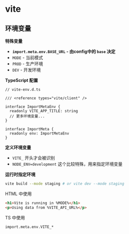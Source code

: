 # vite

## 环境变量

**特殊变量**

- **`import.meta.env.BASE_URL` - 由config中的 `base` 决定**
- `MODE` - 当前模式
- `PROD` - 生产环境
- `DEV` - 开发环境

**TypeScript 配置**

```tsx
// vite-env.d.ts

/// <reference types="vite/client" />

interface ImportMetaEnv {
  readonly VITE_APP_TITLE: string
  // 更多环境变量...
}

interface ImportMeta {
  readonly env: ImportMetaEnv
}
```

**定义环境变量**

- `VITE_` 开头才会被识别
- `NODE_ENV=development` 这个比较特殊，用来指定环境变量

**运行时指定环境**

```bash
vite build --mode staging # or vite dev --mode staging 
```

HTML 中使用

```html
<h1>Vite is running in %MODE%</h1>
<p>Using data from %VITE_API_URL%</p>
```

TS 中使用

```tsx
import.meta.env.VITE_*
```